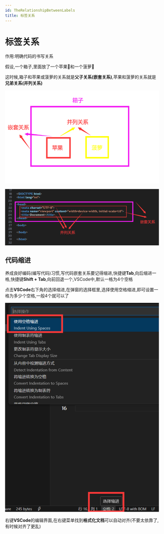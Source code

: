 ```yaml
---
id: TheRelationshipBetweenLabels
title: 标签关系
---
```


# 标签关系

作用:明确代码的书写关系

假设,一个箱子,里面放了一个苹果🍎和一个菠萝🍍

这时候,箱子和苹果或菠萝的关系就是**父子关系(嵌套关系)**,苹果和菠萝的关系就是**兄弟关系(并列关系)**

![d7ace888d82749ee8f19e5de572f7076d6aa5316](Assets/d7ace888d82749ee8f19e5de572f7076d6aa5316.png)

![811f2d66435cdc0e5d8dda24563917534eff3f21](Assets/811f2d66435cdc0e5d8dda24563917534eff3f21.png)

## 代码缩进

养成良好编码(编写代码)习惯,写代码嵌套关系要记得缩进,快捷键**Tab**,向后缩进一格,快捷键**Shift + Tab**,向前回退一个,VSCode中,默认一格为4个空格

点击**VSCode**右下角的选择缩进,在弹窗的选择框里,选择使用空格缩进,即可设置一格为多少个空格,一般4个就可以了

![708a90925c44d46b1865197a9356770541e5b98d](Assets/708a90925c44d46b1865197a9356770541e5b98d.png)

右键**VSCode**的编辑界面,在右键菜单找到**格式化文档**可以自动对齐(不要太依靠了,有时候对齐了更乱)
